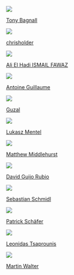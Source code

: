 <!-- Generated by generate_developer_table.py -->
<div class='aeon-teams-container'>
<div>
<a href='https://github.com/TonyBagnall'><img src='https://avatars.githubusercontent.com/u/9594042?v=4' class='avatar' /></a> <br />
<p><a href='https://github.com/TonyBagnall'>Tony Bagnall</a></p>
</div>
<div>
<a href='https://github.com/chrisholder'><img src='https://avatars.githubusercontent.com/u/4674372?v=4' class='avatar' /></a> <br />
<p><a href='https://github.com/chrisholder'>chrisholder</a></p>
</div>
<div>
<a href='https://github.com/hadifawaz1999'><img src='https://avatars.githubusercontent.com/u/54309336?v=4' class='avatar' /></a> <br />
<p><a href='https://github.com/hadifawaz1999'>Ali El Hadi ISMAIL FAWAZ</a></p>
</div>
<div>
<a href='https://github.com/baraline'><img src='https://avatars.githubusercontent.com/u/10759117?v=4' class='avatar' /></a> <br />
<p><a href='https://github.com/baraline'>Antoine Guillaume</a></p>
</div>
<div>
<a href='https://github.com/GuzalBulatova'><img src='https://avatars.githubusercontent.com/u/73598322?v=4' class='avatar' /></a> <br />
<p><a href='https://github.com/GuzalBulatova'>Guzal</a></p>
</div>
<div>
<a href='https://github.com/lmmentel'><img src='https://avatars.githubusercontent.com/u/8989838?v=4' class='avatar' /></a> <br />
<p><a href='https://github.com/lmmentel'>Lukasz Mentel</a></p>
</div>
<div>
<a href='https://github.com/MatthewMiddlehurst'><img src='https://avatars.githubusercontent.com/u/25731235?v=4' class='avatar' /></a> <br />
<p><a href='https://github.com/MatthewMiddlehurst'>Matthew Middlehurst</a></p>
</div>
<div>
<a href='https://github.com/dguijo'><img src='https://avatars.githubusercontent.com/u/47889499?v=4' class='avatar' /></a> <br />
<p><a href='https://github.com/dguijo'>David Guijo Rubio</a></p>
</div>
<div>
<a href='https://github.com/CodeLionX'><img src='https://avatars.githubusercontent.com/u/10573700?v=4' class='avatar' /></a> <br />
<p><a href='https://github.com/CodeLionX'>Sebastian Schmidl</a></p>
</div>
<div>
<a href='https://github.com/patrickzib'><img src='https://avatars.githubusercontent.com/u/7783034?v=4' class='avatar' /></a> <br />
<p><a href='https://github.com/patrickzib'>Patrick Schäfer</a></p>
</div>
<div>
<a href='https://github.com/ltsaprounis'><img src='https://avatars.githubusercontent.com/u/64217214?v=4' class='avatar' /></a> <br />
<p><a href='https://github.com/ltsaprounis'>Leonidas Tsaprounis</a></p>
</div>
<div>
<a href='https://github.com/aiwalter'><img src='https://avatars.githubusercontent.com/u/29627036?v=4' class='avatar' /></a> <br />
<p><a href='https://github.com/aiwalter'>Martin Walter</a></p>
</div>
</div>
